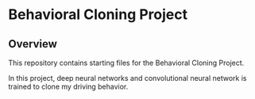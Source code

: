 # Behavioral Cloning Project


Overview
---
This repository contains starting files for the Behavioral Cloning Project.

In this project, deep neural networks and convolutional neural network is trained to clone my driving behavior. 




